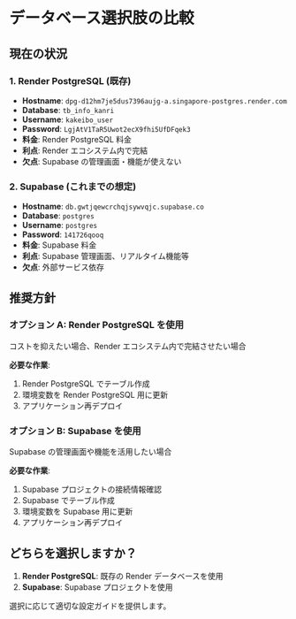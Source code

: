 # データベース選択肢の比較

## 現在の状況

### 1. Render PostgreSQL (既存)

- **Hostname**: `dpg-d12hm7je5dus7396aujg-a.singapore-postgres.render.com`
- **Database**: `tb_info_kanri`
- **Username**: `kakeibo_user`
- **Password**: `LgjAtV1TaR5Uwot2ecX9fhi5UfDFqek3`
- **料金**: Render PostgreSQL 料金
- **利点**: Render エコシステム内で完結
- **欠点**: Supabase の管理画面・機能が使えない

### 2. Supabase (これまでの想定)

- **Hostname**: `db.gwtjqewcrchqjsywvqjc.supabase.co`
- **Database**: `postgres`
- **Username**: `postgres`
- **Password**: `141726qooq`
- **料金**: Supabase 料金
- **利点**: Supabase 管理画面、リアルタイム機能等
- **欠点**: 外部サービス依存

## 推奨方針

### オプション A: Render PostgreSQL を使用

コストを抑えたい場合、Render エコシステム内で完結させたい場合

**必要な作業**:

1. Render PostgreSQL でテーブル作成
2. 環境変数を Render PostgreSQL 用に更新
3. アプリケーション再デプロイ

### オプション B: Supabase を使用

Supabase の管理画面や機能を活用したい場合

**必要な作業**:

1. Supabase プロジェクトの接続情報確認
2. Supabase でテーブル作成
3. 環境変数を Supabase 用に更新
4. アプリケーション再デプロイ

## どちらを選択しますか？

1. **Render PostgreSQL**: 既存の Render データベースを使用
2. **Supabase**: Supabase プロジェクトを使用

選択に応じて適切な設定ガイドを提供します。
